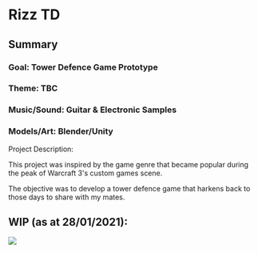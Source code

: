 # Rizz TD

## Summary
### Goal: Tower Defence Game Prototype
### Theme: TBC
### Music/Sound: Guitar & Electronic Samples
### Models/Art: Blender/Unity

Project Description:

This project was inspired by the game genre that became popular during the peak of Warcraft 3's custom games scene.

The objective was to develop a tower defence game that harkens back to those days to share with my mates.

## WIP (as at 28/01/2021):
![](2021_01_28_RizzTD_progress.gif)
